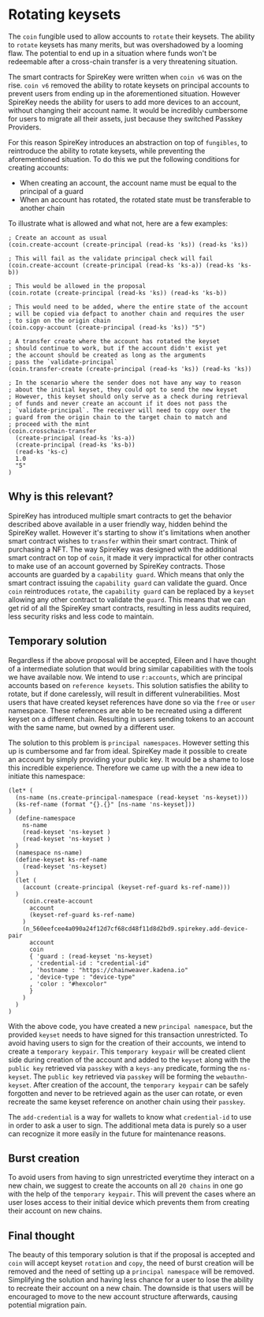 # Rotating keysets

The `coin` fungible used to allow accounts to `rotate` their keysets. The
ability to `rotate` keysets has many merits, but was overshadowed by a looming
flaw. The potential to end up in a situation where funds won't be redeemable
after a cross-chain transfer is a very threatening situation.

The smart contracts for SpireKey were written when `coin v6` was on the rise.
`coin v6` removed the ability to rotate keysets on principal accounts to prevent
users from ending up in the aforementioned situation. However SpireKey needs the
ability for users to add more devices to an account, without changing their
account name. It would be incredibly cumbersome for users to migrate all their
assets, just because they switched Passkey Providers.

For this reason SpireKey introduces an abstraction on top of `fungibles`, to
reintroduce the ability to rotate keysets, while preventing the aforementioned
situation. To do this we put the following conditions for creating accounts:

- When creating an account, the account name must be equal to the principal of a
  guard
- When an account has rotated, the rotated state must be transferable to another
  chain

To illustrate what is allowed and what not, here are a few examples:

```pact
; Create an account as usual
(coin.create-account (create-principal (read-ks 'ks)) (read-ks 'ks))

; This will fail as the validate principal check will fail
(coin.create-account (create-principal (read-ks 'ks-a)) (read-ks 'ks-b))

; This would be allowed in the proposal
(coin.rotate (create-principal (read-ks 'ks)) (read-ks 'ks-b))

; This would need to be added, where the entire state of the account
; will be copied via defpact to another chain and requires the user
; to sign on the origin chain
(coin.copy-account (create-principal (read-ks 'ks)) "5")

; A transfer create where the account has rotated the keyset
; should continue to work, but if the account didn't exist yet
; the account should be created as long as the arguments
; pass the `validate-principal`
(coin.transfer-create (create-principal (read-ks 'ks)) (read-ks 'ks))

; In the scenario where the sender does not have any way to reason
; about the initial keyset, they could opt to send the new keyset
; However, this keyset should only serve as a check during retrieval
; of funds and never create an account if it does not pass the
; `validate-principal`. The receiver will need to copy over the
; guard from the origin chain to the target chain to match and
; proceed with the mint
(coin.crosschain-transfer
  (create-principal (read-ks 'ks-a))
  (create-principal (read-ks 'ks-b))
  (read-ks 'ks-c)
  1.0
  "5"
)
```

## Why is this relevant?

SpireKey has introduced multiple smart contracts to get the behavior described
above available in a user friendly way, hidden behind the SpireKey wallet.
However it's starting to show it's limitations when another smart contract
wishes to `transfer` within their smart contract. Think of purchasing a NFT. The
way SpireKey was designed with the additional smart contract on top of `coin`,
it made it very impractical for other contracts to make use of an account
governed by SpireKey contracts. Those accounts are guarded by a
`capability guard`. Which means that only the smart contract issuing the
`capability guard` can validate the guard. Once `coin` reintroduces `rotate`,
the `capability guard` can be replaced by a `keyset` allowing any other contract
to validate the `guard`. This means that we can get rid of all the SpireKey
smart contracts, resulting in less audits required, less security risks and less
code to maintain.

## Temporary solution

Regardless if the above proposal will be accepted, Eileen and I have thought of
a intermediate solution that would bring similar capabilities with the tools we
have available now. We intend to use `r:accounts`, which are principal accounts
based on `reference keysets`. This solution satisfies the ability to rotate, but
if done carelessly, will result in different vulnerabilities. Most users that
have created keyset references have done so via the `free` or `user` namespace.
These references are able to be recreated using a different keyset on a
different chain. Resulting in users sending tokens to an account with the same
name, but owned by a different user.

The solution to this problem is `principal namespaces`. However setting this up
is cumbersome and far from ideal. SpireKey made it possible to create an account
by simply providing your public key. It would be a shame to lose this incredible
experience. Therefore we came up with the a new idea to initiate this namespace:

```pact
(let* (
  (ns-name (ns.create-principal-namespace (read-keyset 'ns-keyset)))
  (ks-ref-name (format "{}.{}" [ns-name 'ns-keyset]))
)
  (define-namespace
    ns-name
    (read-keyset 'ns-keyset )
    (read-keyset 'ns-keyset )
  )
  (namespace ns-name)
  (define-keyset ks-ref-name
    (read-keyset 'ns-keyset)
  )
  (let (
    (account (create-principal (keyset-ref-guard ks-ref-name)))
  )
    (coin.create-account
      account
      (keyset-ref-guard ks-ref-name)
    )
    (n_560eefcee4a090a24f12d7cf68cd48f11d8d2bd9.spirekey.add-device-pair
      account
      coin
      { 'guard : (read-keyset 'ns-keyset)
      , 'credential-id : "credential-id"
      , 'hostname : "https://chainweaver.kadena.io"
      , 'device-type : "device-type"
      , 'color : "#hexcolor"
      }
    )
  )
)
```

With the above code, you have created a new `principal namespace`, but the
provided `keyset` needs to have signed for this transaction unrestricted. To
avoid having users to sign for the creation of their accounts, we intend to
create a `temporary keypair`. This `temporary keypair` will be created client
side during creation of the account and added to the `keyset` along with the
`public key` retrieved via `passkey` with a `keys-any` predicate, forming the
`ns-keyset`. The `public key` retrieved via `passkey` will be forming the
`webauthn-keyset`. After creation of the account, the `temporary keypair` can be
safely forgotten and never to be retrieved again as the user can rotate, or even
recreate the same keyset reference on another chain using their `passkey`.

The `add-credential` is a way for wallets to know what `credential-id` to use in
order to ask a user to sign. The additional meta data is purely so a user can
recognize it more easily in the future for maintenance reasons.

## Burst creation

To avoid users from having to sign unrestricted everytime they interact on a new
chain, we suggest to create the accounts on all `20 chains` in one go with the
help of the `temporary keypair`. This will prevent the cases where an user loses
access to their initial device which prevents them from creating their account
on new chains.

## Final thought

The beauty of this temporary solution is that if the proposal is accepted and
`coin` will accept keyset `rotation` and `copy`, the need of burst creation will
be removed and the need of setting up a `principal namespace` will be removed.
Simplifying the solution and having less chance for a user to lose the ability
to recreate their account on a new chain. The downside is that users will be
encouraged to move to the new account structure afterwards, causing potential
migration pain.
